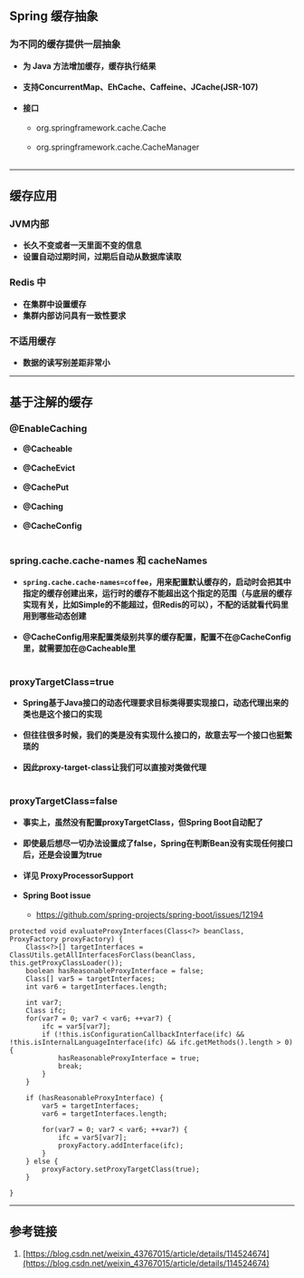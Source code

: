 ## Spring 缓存抽象
### 为不同的缓存提供一层抽象
* **为 Java 方法增加缓存，缓存执行结果**<br></br>
* **支持ConcurrentMap、EhCache、Caffeine、JCache(JSR-107)**<br></br>
* **接口**<br></br>
  * org.springframework.cache.Cache<br></br>
  * org.springframework.cache.CacheManager<br></br>


***


## 缓存应用
### JVM内部
* **长久不变或者一天里面不变的信息**
* **设置自动过期时间，过期后自动从数据库读取**

### Redis 中
* **在集群中设置缓存**
* **集群内部访问具有一致性要求**

### 不适用缓存
* **数据的读写别差距非常小**


***


## 基于注解的缓存
### @EnableCaching
* **@Cacheable**<br></br>
* **@CacheEvict**<br></br>
* **@CachePut**<br></br>
* **@Caching**<br></br>
* **@CacheConfig**<br></br>


### spring.cache.cache-names 和 cacheNames
* **`spring.cache.cache-names=coffee`，用来配置默认缓存的，启动时会把其中指定的缓存创建出来，运行时的缓存不能超出这个指定的范围（与底层的缓存实现有关，比如Simple的不能超过，但Redis的可以），不配的话就看代码里用到哪些动态创建**<br></br>
* **@CacheConfig用来配置类级别共享的缓存配置，配置不在@CacheConfig里，就需要加在@Cacheable里**<br></br>

 
### proxyTargetClass=true
* **Spring基于Java接口的动态代理要求目标类得要实现接口，动态代理出来的类也是这个接口的实现**<br></br>
* **但往往很多时候，我们的类是没有实现什么接口的，故意去写一个接口也挺繁琐的**<br></br>
* **因此proxy-target-class让我们可以直接对类做代理**<br></br>

### proxyTargetClass=false
* **事实上，虽然没有配置proxyTargetClass，但Spring Boot自动配了**<br></br>
* **即使最后想尽一切办法设置成了false，Spring在判断Bean没有实现任何接口后，还是会设置为true**<br></br>
* **详见 ProxyProcessorSupport**<br></br>
* **Spring Boot issue**<br></br>
  * https://github.com/spring-projects/spring-boot/issues/12194
```
protected void evaluateProxyInterfaces(Class<?> beanClass, ProxyFactory proxyFactory) {
    Class<?>[] targetInterfaces = ClassUtils.getAllInterfacesForClass(beanClass, this.getProxyClassLoader());
    boolean hasReasonableProxyInterface = false;
    Class[] var5 = targetInterfaces;
    int var6 = targetInterfaces.length;

    int var7;
    Class ifc;
    for(var7 = 0; var7 < var6; ++var7) {
        ifc = var5[var7];
        if (!this.isConfigurationCallbackInterface(ifc) && !this.isInternalLanguageInterface(ifc) && ifc.getMethods().length > 0) {
            hasReasonableProxyInterface = true;
            break;
        }
    }

    if (hasReasonableProxyInterface) {
        var5 = targetInterfaces;
        var6 = targetInterfaces.length;

        for(var7 = 0; var7 < var6; ++var7) {
            ifc = var5[var7];
            proxyFactory.addInterface(ifc);
        }
    } else {
        proxyFactory.setProxyTargetClass(true);
    }

}
```



***


## 参考链接
1. [https://blog.csdn.net/weixin_43767015/article/details/114524674](https://blog.csdn.net/weixin_43767015/article/details/114524674)